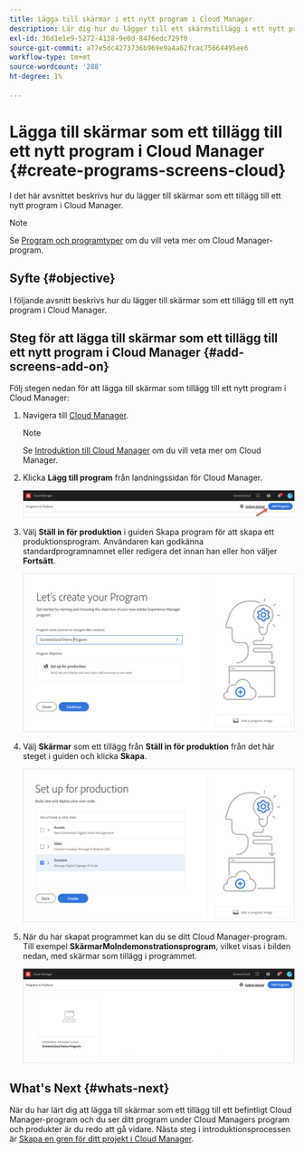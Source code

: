 ```yaml
---
title: Lägga till skärmar i ett nytt program i Cloud Manager
description: Lär dig hur du lägger till ett skärmstillägg i ett nytt program i Cloud Manager för skärmar as a Cloud Service.
exl-id: 36d1e1e9-5272-4138-9e0d-8476edc729f0
source-git-commit: a77e5dc4273736b969e9a4a62fcac75664495ee6
workflow-type: tm+mt
source-wordcount: '288'
ht-degree: 1%

---
```


# Lägga till skärmar som ett tillägg till ett nytt program i Cloud Manager {#create-programs-screens-cloud}

I det här avsnittet beskrivs hur du lägger till skärmar som ett tillägg till ett nytt program i Cloud Manager.

>[!NOTE]
>Se [Program och programtyper](https://experienceleague.adobe.com/docs/experience-manager-cloud-service/content/implementing/using-cloud-manager/programs/program-types.html) om du vill veta mer om Cloud Manager-program.

## Syfte {#objective}

I följande avsnitt beskrivs hur du lägger till skärmar som ett tillägg till ett nytt program i Cloud Manager.

## Steg för att lägga till skärmar som ett tillägg till ett nytt program i Cloud Manager {#add-screens-add-on}

Följ stegen nedan för att lägga till skärmar som tillägg till ett nytt program i Cloud Manager:

1. Navigera till [Cloud Manager](https://my.cloudmanager.adobe.com/).

   >[!NOTE]
   >Se [Introduktion till Cloud Manager](https://experienceleague.adobe.com/docs/experience-manager-cloud-service/content/onboarding/journey/cloud-manager.html) om du vill veta mer om Cloud Manager.

1. Klicka **Lägg till program** från landningssidan för Cloud Manager.

   ![bild](/help/screens-cloud/assets/onboarding/onboard-screens-addon1.png)

1. Välj **Ställ in för produktion** i guiden Skapa program för att skapa ett produktionsprogram. Användaren kan godkänna standardprogramnamnet eller redigera det innan han eller hon väljer **Fortsätt**.

   ![bild](/help/screens-cloud/assets/onboarding/onboard-screens-addon2.png)

1. Välj **Skärmar** som ett tillägg från **Ställ in för produktion** från det här steget i guiden och klicka **Skapa**.

   ![bild](/help/screens-cloud/assets/onboarding/onboard-screens-addon3.png)

1. När du har skapat programmet kan du se ditt Cloud Manager-program. Till exempel **SkärmarMolndemonstrationsprogram**, vilket visas i bilden nedan, med skärmar som tillägg i programmet.

   ![bild](/help/screens-cloud/assets/onboarding/onboard-screens-addon4.png)

## What&#39;s Next {#whats-next}

När du har lärt dig att lägga till skärmar som ett tillägg till ett befintligt Cloud Manager-program och du ser ditt program under Cloud Managers program och produkter är du redo att gå vidare. Nästa steg i introduktionsprocessen är [Skapa en gren för ditt projekt i Cloud Manager](/help/screens-cloud/onboarding-screens-cloud/creating-a-branch.md).
